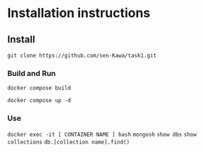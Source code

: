 # Installation instructions
## Install
```
git clone https://github.com/sen-Kawa/task1.git
```
### Build and Run
```
docker compose build
```
```
docker compose up -d
```

### Use
`docker exec -it [ CONTAINER NAME ] bash`
`mongosh`
`show dbs`
`show collections`
`db.[collection name].find()`
